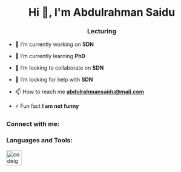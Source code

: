 <h1 align="center">Hi 👋, I'm Abdulrahman Saidu</h1>
<h3 align="center">Lecturing</h3>

- 🔭 I’m currently working on **SDN**

- 🌱 I’m currently learning **PhD**

- 👯 I’m looking to collaborate on **SDN**

- 🤝 I’m looking for help with **SDN**

- 📫 How to reach me **abdulrahmansaidu@mail.com**

- ⚡ Fun fact **I am not funny**

<h3 align="left">Connect with me:</h3>
<p align="left">
</p>

<h3 align="left">Languages and Tools:</h3>
<p align="left"> <a href="https://codeigniter.com" target="_blank" rel="noreferrer"> <img src="https://cdn.worldvectorlogo.com/logos/codeigniter.svg" alt="codeigniter" width="40" height="40"/> </a> </p>
